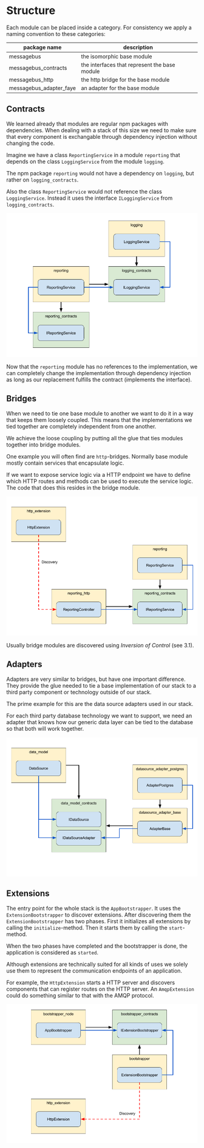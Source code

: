 # Structure

Each module can be placed inside a category. For consistency we apply a naming convention to these categories:

package name | description
---------|----------
 messagebus | the isomorphic base module
 messagebus_contracts | the interfaces that represent the base module
 messagebus_http | the http bridge for the base module
 messagebus_adapter_faye | an adapter for the base module

## Contracts

We learned already that modules are regular npm packages with dependencies. When dealing with a stack of this size we need to make sure that every component is exchangable through dependency injection without changing the code.

Imagine we have a class `ReportingService` in a module `reporting` that depends on the class `LoggingService` from the module `logging`.

The npm package `reporting` would not have a dependency on `logging`, but rather on `logging_contracts`.

Also the class `ReportingService` would not reference the class `LoggingService`. Instead it uses the interface `ILoggingService` from `logging_contracts`.

![Contract](images/contracts.png)

Now that the `reporting` module has no references to the implementation, we can completely change the implementation through dependency injection as long as our replacement fulfills the contract (implements the interface).

## Bridges

When we need to tie one base module to another we want to do it in a way that keeps them loosely coupled. This means that the implementations we tied together are completely independent from one another.

We achieve the loose coupling by putting all the glue that ties modules together into bridge modules.

One example you will often find are `http`-bridges. Normally base module mostly contain services that encapsulate logic.

If we want to expose service logic via a HTTP endpoint we have to define which HTTP routes and methods can be used to execute the service logic. The code that does this resides in the bridge module.

![Bridge](images/bridges.png)

Usually bridge modules are discovered using _Inversion of Control_ (see 3.1).

## Adapters

Adapters are very similar to bridges, but have one important difference. They provide the glue needed to tie a base implementation of our stack to a third party component or technology outside of our stack.

The prime example for this are the data source adapters used in our stack.

For each third party database technology we want to support, we need an adapter that knows how our generic data layer can be tied to the database so that both will work together. 

![Adapter](images/adapters.png)

## Extensions

The entry point for the whole stack is the `AppBootstrapper`. It uses the `ExtensionBootstrapper` to discover extensions. After discovering them the `ExtensionBootstrapper` has two phases. First it initializes all extensions by calling the `initialize`-method. Then it starts them by calling the `start`-method.

When the two phases have completed and the bootstrapper is done, the application is considered as `started`.

Although extensions are technically suited for all kinds of uses we solely use them to represent the communication endpoints of an application.

For example, the `HttpExtension` starts a HTTP server and discovers components that can register routes on the HTTP server. An `AmqpExtension` could do something similar to that with the AMQP protocol.

![Extension](images/extensions.png)
